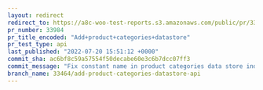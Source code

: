 ```yaml
---
layout: redirect
redirect_to: https://a8c-woo-test-reports.s3.amazonaws.com/public/pr/33984/api/index.html
pr_number: 33984
pr_title_encoded: "Add+product+categories+datastore"
pr_test_type: api
last_published: "2022-07-20 15:51:12 +0000"
commit_sha: ac6bf8c59a57554f50decabe60e3c6b7dcc07ff3
commit_message: "Fix constant name in product categories data store index."
branch_name: 33464/add-product-categories-datastore-api
---
```

